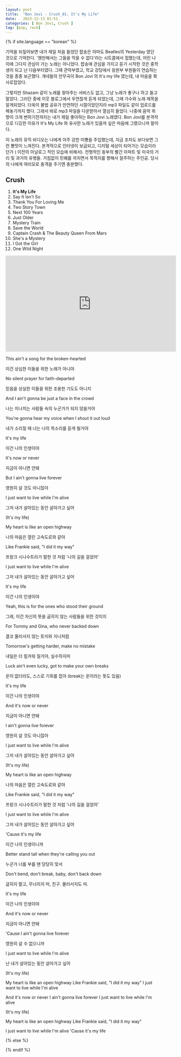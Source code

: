 ```yaml
---
layout: post
title:  "Bon Jovi - Crush_01. It's My Life"
date:   2023-12-13 01:51
categories: [ Bon Jovi, Crush ]
tag: [pop, rock]
---
```


{% if site.language == "korean" %}

기억을 되짚어보면 내가 제일 처음 들었던 팝송은 아마도 Beatles의 Yesterday 였던 것으로 기억한다. '웬만해서는 그들을 막을 수 없다'라는 시트콤에서 접했는데, 어린 나이에 그다지 관심이 가는 노래는 아니었다. 팝송에 관심을 가지고 듣기 시작한 것은 중학생이 되고 난 다음부터였다. 그때 관악부였고, 학교 강당에서 응원부 부원들이 연습하는 것을 종종 보곤했다. 걔네들의 안무곡이 Bon Jovi 의 It's my life 였는데, 내 마음을 확 사로잡았다.

그렇지만 Shazam 같이 노래를 찾아주는 서비스도 없고, 그냥 노래가 좋구나 하고 들고말았다. 그러던 중에 이웃 블로그에서 우연찮게 듣게 되었는데, 그때 가수와 노래 제목을 알게되었다. 더욱이 불법 공유가 만연하던 시절이었던지라 mp3 파일도 같이 업로드를 해놓기까지 했다. 그래서 바로 mp3 파일을 다운받아서 열심히 들었다. 나중에 음악 취향이 크게 변하기전까지는 내가 제일 좋아하는 Bon Jovi 노래였다. Bon Jovi를 본격적으로 디깅한 이유가 It's My Life 와 유사한 노래가 있을까 싶은 마음에 그랬으니까 말이다.

이 노래의 뮤직 비디오는 나에게 아주 강한 미뽕을 주입했는데, 지금 조차도 보다보면 그런 뽕맛이 느껴진다. 본격적으로 인터넷이 보급되고, 디지털 세상이 되어가는 모습이라던가 ( 이전의 아날로그 적인 모습에 비해서). 전형적인 동부의 빨간 아파트 및 미국의 거리 및 과거의 유행들. 거침없이 민폐를 끼치면서 목적지를 향해서 질주하는 주인공. 당시의 나에게 여러모로 충격을 주기엔 충분했다.

## Crush
1. **It's My Life**
2. Say It Isn't So
3. Thank You For Loving Me
4. Two Story Town
5. Next 100 Years
6. Just Older
7. Mystery Train
8. Save the World
9. Captain Crash & The Beauty Queen From Mars
10. She's a Mystery
11. I Got the Girl
12. One Wild Night

<iframe width="560" height="315" src="https://www.youtube.com/embed/vx2u5uUu3DE?si=nyaAjkDnw9hGuS0U" title="YouTube video player" frameborder="0" allow="accelerometer; autoplay; clipboard-write; encrypted-media; gyroscope; picture-in-picture; web-share" allowfullscreen></iframe>

This ain't a song for the broken-hearted

이건 상심한 이들을 위한 노래가 아니야

No silent prayer for faith-departed

믿음을 상실한 이들을 위한 조용한 기도도 아니지

And I ain't gonna be just a face in the crowd

나는 지나치는 사람들 속의 누군가가 되지 않을거야

You're gonna hear my voice when I shout it out loud

내가 소리칠 때 너는 나의 목소리를 듣게 될거야

It's my life

이건 나의 인생이야

It's now or never

지금이 아니면 안돼

But I ain't gonna live forever

영원히 살 것도 아니잖아

I just want to live while I'm alive

그저 내가 살아있는 동안 살아가고 싶어

(It's my life)

My heart is like an open highway

나의 마음은 열린 고속도로와 같아

Like Frankie said, "I did it my way"

프랑크 시나수트라가 말한 것 처럼 '나의 길을 걸었어'

I just want to live while I'm alive

그저 내가 살아있는 동안 살아가고 싶어

It's my life

이건 나의 인생이야

Yeah, this is for the ones who stood their ground

그래, 이건 자신의 뜻을 굽히지 않는 사람들을 위한 것이지

For Tommy and Gina, who never backed down

결코 물러서지 않는 토미와 지나처럼

Tomorrow's getting harder, make no mistake

내일은 더 힘겨워 질거야, 실수하지마

Luck ain't even lucky, got to make your own breaks

운이 없더라도, 스스로 기회를 잡아 (break는 운이라는 뜻도 있음)

It's my life

이건 나의 인생이야

And it's now or never

지금이 아니면 안돼

I ain't gonna live forever

영원히 살 것도 아니잖아

I just want to live while I'm alive

그저 내가 살아있는 동안 살아가고 싶어

(It's my life)

My heart is like an open highway

나의 마음은 열린 고속도로와 같아

Like Frankie said, "I did it my way"

프랑크 시나수트라가 말한 것 처럼 '나의 길을 걸었어'

I just want to live while I'm alive

그저 내가 살아있는 동안 살아가고 싶어

'Cause it's my life

이건 나의 인생이니까

Better stand tall when they're calling you out

누군가 너를 부를 땐 당당히 맞서

Don't bend, don't break, baby, don't back down

굽히지 말고, 무너지지 마, 친구. 물러서지도 마.

It's my life

이건 나의 인생이야

And it's now or never

지금이 아니면 안돼

'Cause I ain't gonna live forever

영원히 살 수 없으니까

I just want to live while I'm alive

난 내가 살아있는 동안 살아가고 싶어

(It's my life)

My heart is like an open highway
Like Frankie said, "I did it my way"
I just want to live while I'm alive

And it's now or never
I ain't gonna live forever
I just want to live while I'm alive

(It's my life)

My heart is like an open highway
Like Frankie said, "I did it my way"

I just want to live while I'm alive
'Cause it's my life

{% else %}



{% endif %}